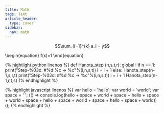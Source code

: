 ```yaml
---
title: Math
tags: TeXt
article_header:
  type: cover
sidebar:
  nav: math
---
```


$$\sum_{i=1}^{k} a_i = y$$

\begin{equation}
    f(x)=1
\end{equation}

{% hightlight python linenos %}
def Hanota_step (n,s,t,r):
global i
if n == 1:
   print("Step-%03d: #%d %c -> %c"%(i,n,s,t))
   i = i + 1
else:
   Hanota_step(n-1,s,r,t)
   print("Step-%03d: #%d %c -> %c"%(i,n,s,t))
   i = i + 1
   Hanota_step(n-1,r,t,s)
{% endhighlight %}

{% highlight javascript linenos %}
var hello = 'hello';
var world = 'world';
var space = ' ';
(() => console.log(hello + space + world + space + hello + space + world + space + hello + space + world + space + hello + space + world))();
{% endhighlight %}
